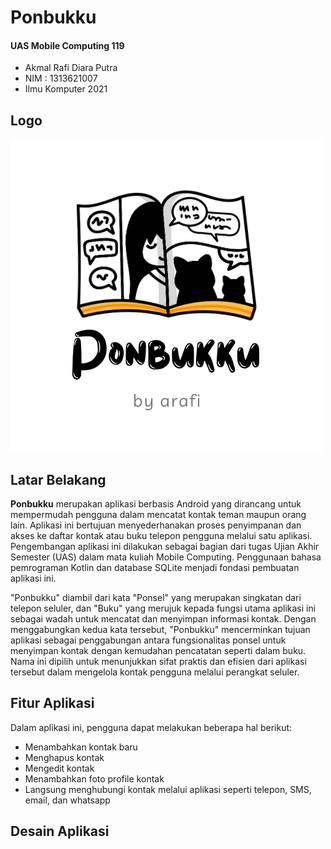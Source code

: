# Ponbukku

#### UAS Mobile Computing 119

- Akmal Rafi Diara Putra
- NIM : 1313621007
- Ilmu Komputer 2021

## Logo

![Logo Ponbukku](https://github.com/akmalrafidiara/ponbukku-uas-mobkom/blob/main/releases/dokum-img/logo.png)

## Latar Belakang

**Ponbukku** merupakan aplikasi berbasis Android yang dirancang untuk mempermudah pengguna dalam mencatat kontak teman maupun orang lain. Aplikasi ini bertujuan menyederhanakan proses penyimpanan dan akses ke daftar kontak atau buku telepon pengguna melalui satu aplikasi. Pengembangan aplikasi ini dilakukan sebagai bagian dari tugas Ujian Akhir Semester (UAS) dalam mata kuliah Mobile Computing. Penggunaan bahasa pemrograman Kotlin dan database SQLite menjadi fondasi pembuatan aplikasi ini.

"Ponbukku" diambil dari kata "Ponsel" yang merupakan singkatan dari telepon seluler, dan "Buku" yang merujuk kepada fungsi utama aplikasi ini sebagai wadah untuk mencatat dan menyimpan informasi kontak. Dengan menggabungkan kedua kata tersebut, "Ponbukku" mencerminkan tujuan aplikasi sebagai penggabungan antara fungsionalitas ponsel untuk menyimpan kontak dengan kemudahan pencatatan seperti dalam buku. Nama ini dipilih untuk menunjukkan sifat praktis dan efisien dari aplikasi tersebut dalam mengelola kontak pengguna melalui perangkat seluler.

## Fitur Aplikasi

Dalam aplikasi ini, pengguna dapat melakukan beberapa hal berikut:

- Menambahkan kontak baru
- Menghapus kontak
- Mengedit kontak
- Menambahkan foto profile kontak
- Langsung menghubungi kontak melalui aplikasi seperti telepon, SMS, email, dan whatsapp

## Desain Aplikasi

